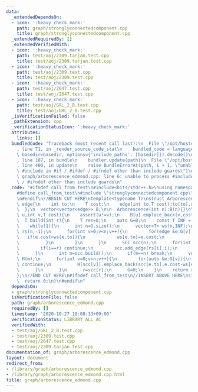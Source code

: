 ```yaml
---
data:
  _extendedDependsOn:
  - icon: ':heavy_check_mark:'
    path: graph/stronglyconnectedcomponent.cpp
    title: graph/stronglyconnectedcomponent.cpp
  _extendedRequiredBy: []
  _extendedVerifiedWith:
  - icon: ':heavy_check_mark:'
    path: test/aoj/2309.tarjan.test.cpp
    title: test/aoj/2309.tarjan.test.cpp
  - icon: ':heavy_check_mark:'
    path: test/aoj/2309.test.cpp
    title: test/aoj/2309.test.cpp
  - icon: ':heavy_check_mark:'
    path: test/aoj/2647.test.cpp
    title: test/aoj/2647.test.cpp
  - icon: ':heavy_check_mark:'
    path: test/aoj/GRL_2_B.test.cpp
    title: test/aoj/GRL_2_B.test.cpp
  _isVerificationFailed: false
  _pathExtension: cpp
  _verificationStatusIcon: ':heavy_check_mark:'
  attributes:
    links: []
  bundledCode: "Traceback (most recent call last):\n  File \"/opt/hostedtoolcache/Python/3.10.6/x64/lib/python3.10/site-packages/onlinejudge_verify/documentation/build.py\"\
    , line 71, in _render_source_code_stat\n    bundled_code = language.bundle(stat.path,\
    \ basedir=basedir, options={'include_paths': [basedir]}).decode()\n  File \"/opt/hostedtoolcache/Python/3.10.6/x64/lib/python3.10/site-packages/onlinejudge_verify/languages/cplusplus.py\"\
    , line 187, in bundle\n    bundler.update(path)\n  File \"/opt/hostedtoolcache/Python/3.10.6/x64/lib/python3.10/site-packages/onlinejudge_verify/languages/cplusplus_bundle.py\"\
    , line 400, in update\n    raise BundleErrorAt(path, i + 1, \"unable to process\
    \ #include in #if / #ifdef / #ifndef other than include guards\")\nonlinejudge_verify.languages.cplusplus_bundle.BundleErrorAt:\
    \ graph/arborescence_edmond.cpp: line 6: unable to process #include in #if / #ifdef\
    \ / #ifndef other than include guards\n"
  code: "#ifndef call_from_test\n#include<bits/stdc++.h>\nusing namespace std;\n\n\
    #define call_from_test\n#include \"stronglyconnectedcomponent.cpp\"\n#undef call_from_test\n\
    \n#endif\n//BEGIN CUT HERE\ntemplate<typename T>\nstruct Arborescence{\n  struct\
    \ edge{\n    int to;\n    T cost;\n    edge(int to,T cost):to(to),cost(cost){}\n\
    \  };\n  vector<vector<edge>> B;\n\n  Arborescence(int n):B(n){}\n\n  void add_edge(int\
    \ u,int v,T cost){\n    assert(u!=v);\n    B[u].emplace_back(v,cost);\n  }\n\n\
    \  T build(int r){\n    T res=0;\n    auto G=B;\n    const T INF = numeric_limits<T>::max()/2;\n\
    \    while(1){\n      int n=G.size();\n      vector<T> ws(n,INF);\n      vector<int>\
    \ rs(n,-1);\n      for(int v=0;v<n;v++){\n        for(edge &e:G[v]){\n       \
    \   if(e.cost<ws[e.to]){\n            ws[e.to]=e.cost;\n            rs[e.to]=v;\n\
    \          }\n        }\n      }\n      SCC scc(n);\n      for(int i=0;i<n;i++){\n\
    \        if(i==r) continue;\n        scc.add_edge(rs[i],i);\n        res+=ws[i];\n\
    \      }\n      int m=scc.build();\n      if(m==n) break;\n      vector<vector<edge>>\
    \ H(m);\n      for(int v=0;v<n;v++){\n        for(auto &e:G[v]){\n          if(scc[v]==scc[e.to])\
    \ continue;\n          H[scc[v]].emplace_back(scc[e.to],e.cost-ws[e.to]);\n  \
    \      }\n      }\n      r=scc[r];\n      G=H;\n    }\n    return res;\n  }\n\
    };\n//END CUT HERE\n#ifndef call_from_test\n//INSERT ABOVE HERE\nsigned main(){\n\
    \  return 0;\n}\n#endif\n"
  dependsOn:
  - graph/stronglyconnectedcomponent.cpp
  isVerificationFile: false
  path: graph/arborescence_edmond.cpp
  requiredBy: []
  timestamp: '2020-10-27 18:08:33+09:00'
  verificationStatus: LIBRARY_ALL_AC
  verifiedWith:
  - test/aoj/GRL_2_B.test.cpp
  - test/aoj/2309.test.cpp
  - test/aoj/2647.test.cpp
  - test/aoj/2309.tarjan.test.cpp
documentation_of: graph/arborescence_edmond.cpp
layout: document
redirect_from:
- /library/graph/arborescence_edmond.cpp
- /library/graph/arborescence_edmond.cpp.html
title: graph/arborescence_edmond.cpp
---
```

